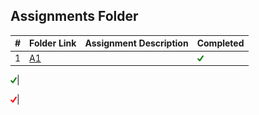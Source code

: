 ##  Assignments Folder

|   #   | Folder Link | Assignment Description  | Completed |
| :---: | ----------- | ----------------------- | --------- |
|   1   |[A1](./A1)   |                         |<img src="https://github.com/ACHarrison32/4883-PT-Harrison/blob/main/index.png" width="10">|


<img src="https://github.com/ACHarrison32/4883-PT-Harrison/blob/main/index.png" width="10">|

<img src="https://github.com/ACHarrison32/4883-PT-Harrison/blob/main/images.png" width="10">|
